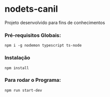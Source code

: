 # nodets-canil
Projeto desenvolvido para fins de conhecimentos

### Pré-requisitos Globais:
`npm i -g nodemon typescript ts-node`

### Instalação 
`npm install`

### Para rodar o Programa:
`npm run start-dev`